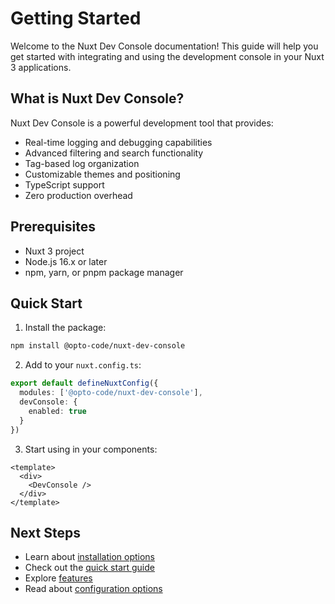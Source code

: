 # Getting Started

Welcome to the Nuxt Dev Console documentation! This guide will help you get started with integrating and using the development console in your Nuxt 3 applications.

## What is Nuxt Dev Console?

Nuxt Dev Console is a powerful development tool that provides:
- Real-time logging and debugging capabilities
- Advanced filtering and search functionality
- Tag-based log organization
- Customizable themes and positioning
- TypeScript support
- Zero production overhead

## Prerequisites

- Nuxt 3 project
- Node.js 16.x or later
- npm, yarn, or pnpm package manager

## Quick Start

1. Install the package:
```bash
npm install @opto-code/nuxt-dev-console
```

2. Add to your `nuxt.config.ts`:
```ts
export default defineNuxtConfig({
  modules: ['@opto-code/nuxt-dev-console'],
  devConsole: {
    enabled: true
  }
})
```

3. Start using in your components:
```vue
<template>
  <div>
    <DevConsole />
  </div>
</template>
```

## Next Steps

- Learn about [installation options](/guide/installation)
- Check out the [quick start guide](/guide/quick-start)
- Explore [features](/features/dev-console)
- Read about [configuration options](/features/configuration) 
